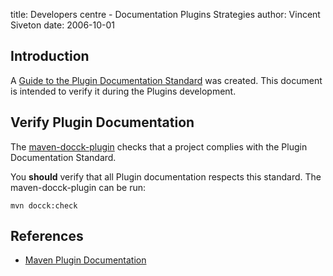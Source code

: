 title: Developers centre - Documentation Plugins Strategies
author: Vincent Siveton
date: 2006-10-01

<!--
Licensed to the Apache Software Foundation (ASF) under one
or more contributor license agreements.  See the NOTICE file
distributed with this work for additional information
regarding copyright ownership.  The ASF licenses this file
to you under the Apache License, Version 2.0 (the
"License"); you may not use this file except in compliance
with the License.  You may obtain a copy of the License at

    http://www.apache.org/licenses/LICENSE-2.0

Unless required by applicable law or agreed to in writing,
software distributed under the License is distributed on an
"AS IS" BASIS, WITHOUT WARRANTIES OR CONDITIONS OF ANY
KIND, either express or implied.  See the License for the
specific language governing permissions and limitations
under the License.
-->
## Introduction


 A [Guide to the Plugin Documentation Standard](../guides/development/guide-plugin-documentation.html) was created. This document is intended to verify it during the Plugins development.



## Verify Plugin Documentation


 The [maven-docck-plugin](../plugins/maven-docck-plugin) checks that a project complies with the Plugin Documentation Standard.


 You **should** verify that all Plugin documentation respects this standard. The maven-docck-plugin can be run:



```
mvn docck:check
```


## References



 - [Maven Plugin Documentation](http://cwiki.apache.org/confluence/display/MAVENOLD/Maven\+Plugin\+Documentation)


